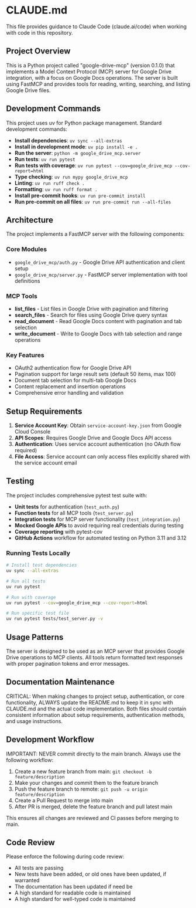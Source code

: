 # CLAUDE.md

This file provides guidance to Claude Code (claude.ai/code) when working with code in this repository.

## Project Overview

This is a Python project called "google-drive-mcp" (version 0.1.0) that implements a Model Context Protocol (MCP) server for Google Drive integration, with a focus on Google Docs operations. The server is built using FastMCP and provides tools for reading, writing, searching, and listing Google Drive files.

## Development Commands

This project uses uv for Python package management. Standard development commands:

- **Install dependencies**: `uv sync --all-extras`
- **Install in development mode**: `uv pip install -e .`
- **Run the server**: `python -m google_drive_mcp.server`
- **Run tests**: `uv run pytest`
- **Run tests with coverage**: `uv run pytest --cov=google_drive_mcp --cov-report=html`
- **Type checking**: `uv run mypy google_drive_mcp`
- **Linting**: `uv run ruff check .`
- **Formatting**: `uv run ruff format .`
- **Install pre-commit hooks**: `uv run pre-commit install`
- **Run pre-commit on all files**: `uv run pre-commit run --all-files`

## Architecture

The project implements a FastMCP server with the following components:

### Core Modules
- `google_drive_mcp/auth.py` - Google Drive API authentication and client setup
- `google_drive_mcp/server.py` - FastMCP server implementation with tool definitions

### MCP Tools
- **list_files** - List files in Google Drive with pagination and filtering
- **search_files** - Search for files using Google Drive query syntax
- **read_document** - Read Google Docs content with pagination and tab selection
- **write_document** - Write to Google Docs with tab selection and range operations

### Key Features
- OAuth2 authentication flow for Google Drive API
- Pagination support for large result sets (default 50 items, max 100)
- Document tab selection for multi-tab Google Docs
- Content replacement and insertion operations
- Comprehensive error handling and validation

## Setup Requirements

1. **Service Account Key**: Obtain `service-account-key.json` from Google Cloud Console
2. **API Scopes**: Requires Google Drive and Google Docs API access
3. **Authentication**: Uses service account authentication (no OAuth flow required)
4. **File Access**: Service account can only access files explicitly shared with the service account email

## Testing

The project includes comprehensive pytest test suite with:

- **Unit tests** for authentication (`test_auth.py`)
- **Function tests** for all MCP tools (`test_server.py`)
- **Integration tests** for MCP server functionality (`test_integration.py`)
- **Mocked Google APIs** to avoid requiring real credentials during testing
- **Coverage reporting** with pytest-cov
- **GitHub Actions** workflow for automated testing on Python 3.11 and 3.12

### Running Tests Locally

```bash
# Install test dependencies
uv sync --all-extras

# Run all tests
uv run pytest

# Run with coverage
uv run pytest --cov=google_drive_mcp --cov-report=html

# Run specific test file
uv run pytest tests/test_server.py -v
```

## Usage Patterns

The server is designed to be used as an MCP server that provides Google Drive operations to MCP clients. All tools return formatted text responses with proper pagination tokens and error messages.

## Documentation Maintenance

CRITICAL: When making changes to project setup, authentication, or core functionality, ALWAYS update the README.md to keep it in sync with CLAUDE.md and the actual code implementation. Both files should contain consistent information about setup requirements, authentication methods, and usage instructions.

## Development Workflow

IMPORTANT: NEVER commit directly to the main branch. Always use the following workflow:
1. Create a new feature branch from main: `git checkout -b feature/description`
2. Make your changes and commit them to the feature branch
3. Push the feature branch to remote: `git push -u origin feature/description`
4. Create a Pull Request to merge into main
5. After PR is merged, delete the feature branch and pull latest main

This ensures all changes are reviewed and CI passes before merging to main.

## Code Review

Please enforce the following during code review:
- All tests are passing
- New tests have been added, or old ones have been updated, if warranted
- The documentation has been updated if need be
- A high standard for readable code is maintained
- A high standard for well-typed code is maintained
